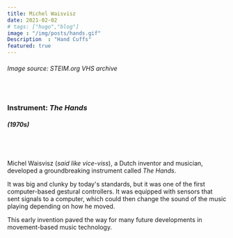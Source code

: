 ```yaml
---
title: Michel Waisvisz
date: 2021-02-02
# tags: ["hugo","blog"]
image : "/img/posts/hands.gif"
Description  : "Hand Cuffs"
featured: true
---
```


###### *Image source: STEIM.org VHS archive*

#### &nbsp;

### Instrument: ***The Hands***

##### (1970s)

## &nbsp;

Michel Waisvisz (*said like vice-viss*), a Dutch inventor and musician, developed a groundbreaking instrument called *The Hands*. 

It was big and clunky by today's standards, but it was one of the first computer-based gestural controllers. It was equipped with sensors that sent signals to a computer, which could then change the sound of the music playing depending on how he moved. 

This early invention paved the way for many future developments in movement-based music technology.
